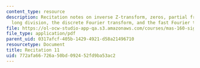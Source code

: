 ```yaml
---
content_type: resource
description: Recitation notes on inverse Z-transform, zeros, partial fraction expansion,
  long division, the discrete Fourier transform, and the fast Fourier transform.
file: https://ol-ocw-studio-app-qa.s3.amazonaws.com/courses/mas-160-signals-systems-and-information-for-media-technology-fall-2007/772afa66726a50bd092452fd9ba53ac2_rec11.pdf
file_type: application/pdf
parent_uid: 0317afcf-405b-1429-4921-d58a21496710
resourcetype: Document
title: Recitation 11
uid: 772afa66-726a-50bd-0924-52fd9ba53ac2
---
```

